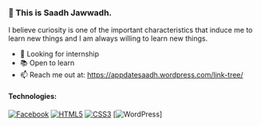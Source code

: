 ### 👋 This is Saadh Jawwadh.
I believe curiosity is one of the important characteristics that induce me to learn new things and I am always willing to learn new things.


- 🧐 Looking for internship
- 📚 Open to learn
- 📫 Reach me out at: https://appdatesaadh.wordpress.com/link-tree/

#### Technologies:

[![Facebook](https://www.freeiconspng.com/thumbs/facebook-logo-png/photos-facebook-logo-png-transparent-background-13.png)]()
[![HTML5](http://resources.spacexchimp.com/images/logos/HTML5.png)]()
[![CSS3](http://resources.spacexchimp.com/images/logos/CSS3.png)]()
[![WordPress](http://resources.spacexchimp.com/images/logos/WordPress.png)]
